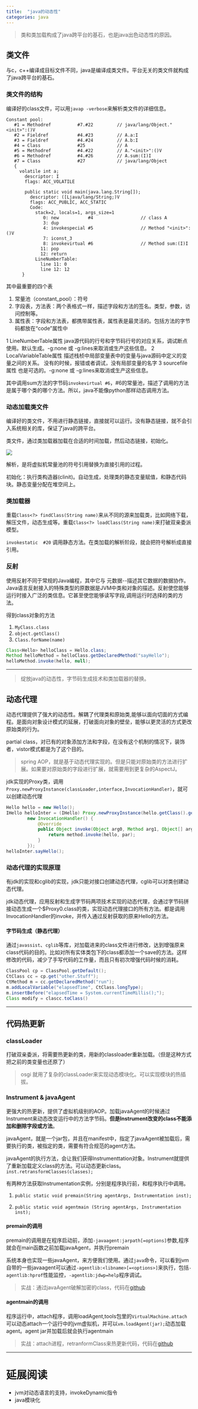 ```yaml
---
title:  "java的动态性"
categories: java
---
```


>类和类加载构成了java跨平台的基石，也是java出色动态性的原因。

## 类文件

与c，c++编译成目标文件不同，java是编译成类文件。平台无关的类文件就构成了java跨平台的基石。

### 类文件的结构

编译好的class文件，可以用`javap -verbose`来解析类文件的详细信息。

```auto
Constant pool:
   #1 = Methodref          #7.#22         // java/lang/Object."<init>":()V
   #2 = Fieldref           #4.#23         // A.a:I
   #3 = Fieldref           #4.#24         // A.b:I
   #4 = Class              #25            // A
   #5 = Methodref          #4.#22         // A."<init>":()V
   #6 = Methodref          #4.#26         // A.sum:(I)I
   #7 = Class              #27            // java/lang/Object
   {
     volatile int a;
       descriptor: I
       flags: ACC_VOLATILE

       public static void main(java.lang.String[]);
         descriptor: ([Ljava/lang/String;)V
         flags: ACC_PUBLIC, ACC_STATIC
         Code:
           stack=2, locals=1, args_size=1
              0: new           #4                  // class A
              3: dup
              4: invokespecial #5                  // Method "<init>":()V
              7: iconst_3
              8: invokevirtual #6                  // Method sum:(I)I
             11: pop
             12: return
           LineNumberTable:
             line 11: 0
             line 12: 12
      }
```
其中最重要的四个表
1. 常量池（constant_pool）：符号
2. 字段表，方法表：两个表格式一样，描述字段和方法的签名。类型，参数，访问控制等。
3. 属性表：字段和方法表，都携带属性表，属性表是最灵活的。包括方法的字节码都放在“code”属性中

1 LineNumberTable属性
java源代码的行号和字节码行号的对应关系，调试断点使用。默认生成。-g:none 或 -g:lines来取消或生产这些信息。
2 LocalVariableTable属性
描述栈桢中局部变量表中的变量与java源码中定义的变量之间的关系。
没有的时候，报错或者调试，没有局部变量的名字
3 sourcefile属性
也是可选的。-g:none 或 -g:lines来取消或生产这些信息。


其中调用sum方法的字节码`invokevirtual #6`，#6的常量池，描述了调用的方法是属于哪个类的哪个方法。所以，java不能像python那样动态调用方法。

### 动态加载类文件

编译好的类文件，不用进行静态链接，直接就可以运行。没有静态链接，就不会引入系统相关的库，保证了java的跨平台。

类文件，通过类加载器加载在合适的时间加载，然后动态链接，初始化。

![](/java_book/assets/class.png)

解析，是将虚拟机常量池的符号引用替换为直接引用的过程。

初始化：执行类构造器(clinit)。自动生成，处理类的静态变量赋值，和静态代码块。静态变量分配在堆空间上。

### 类加载器

重载`Class<?> findClass(String name)`来从不同的源来加载类，比如网络下载，解压文件，动态生成等。重载`Class<?> loadClass(String name)`来打破双亲委派模型。

`invokestatic  #20`  调用静态方法。在类加载的解析阶段，就会把符号解析成直接引用。


### 反射

使用反射不同于常规的Java编程，其中它与 元数据--描述其它数据的数据协作。Java语言反射接入的特殊类型的原数据是JVM中类和对象的描述。反射使您能够运行时接入广泛的类信息。它甚至使您能够读写字段,调用运行时选择的类的方法。

得到class对象的方法
1. `MyClass.class`
2. `object.getClass()`
3. `Class.forName(name)`

```java
Class<Hello> helloClass = Hello.class;
Method helloMethod = helloClass.getDeclaredMethod("sayHello");
helloMethod.invoke(hello, null);
```

---
> 绽放java的动态性，字节码生成技术和类加载器的替换。

## 动态代理

动态代理提供了强大的动态性。解耦了代理类和原始类,能够以面向切面的方式编程。是面向对象设计模式的延展，打破面向对象的壁垒，能够以更灵活的方式更改原始类的行为。

partial class，对已有的对象添加方法和字段，在没有这个机制的情况下，装饰者，vistor模式都是为了这个目的。

>spring AOP，就是基于动态代理实现的。但是只能对原始类的方法进行扩展。如果要对原始类的字段进行扩展，就需要用到更复杂的AspectJ。

jdk实现的Proxy类，调用`Proxy.newProxyInstance(classLoader,interface,InvocationHandler)`，就可以创建动态代理

```java
Hello hello = new Hello();
IHello helloInter = (IHello) Proxy.newProxyInstance(hello.getClass().getClassLoader(), hello.getClass().getInterfaces(),
		new InvocationHandler() {
			@Override
			public Object invoke(Object arg0, Method arg1, Object[] arg2) throws Throwable {
				return method.invoke(hello, par);
			}
		});
helloInter.sayHello();
```
### 动态代理的实现原理
有jdk的实现和cglib的实现，jdk只能对接口创建动态代理，cglib可以对类创建动态代理。

jdk动态代理，应用反射和生成字节码两项技术实现的动态代理，会通过字节码拼接动态生成一个$Proxy0.class的类，实现动态代理接口的所有方法。都是调用InvocationHandler的invoke，并传入通过反射获取的原来Hello的方法。

#### 字节码生成（静态代理）

通过`javassist`、`cglib`等库，对加载进来的class文件进行修改，达到增强原来class代码的目的。比如对所有实体类包下的class都添加一个save的方法。这样修改的代码，减少了手写代码的工作量，而且只有初次增强代码时候的消耗。

```java
ClassPool cp = ClassPool.getDefault();
CtClass cc = cp.get("other.Stuff");
CtMethod m = cc.getDeclaredMethod("run");
m.addLocalVariable("elapsedTime", CtClass.longType);
m.insertBefore("elapsedTime = System.currentTimeMillis();");
Class modify = clascc.toClass()
```

---
## 代码热更新

### classLoader

打破双亲委派，将需要热更新的类，用新的classloader重新加载。（但是这种方式把之前的类变量也还原了）


>osgi 就用了复杂的classLoader来实现动态模块化。可以实现模块的热插拔。

### Instrument & javaAgent

更强大的热更新，提供了虚拟机级别的AOP。加载javaAgent的时候通过Instrument来动态改变运行中的方法字节码。**但是Instrument改变的class不能添加和删除字段或方法**。

javaAgent，就是一个jar包，并且在manifest中，指定了javaAgent被加载后，需要执行的类，被指定的类，需要有符合规范的agent方法。

javaAgent的执行方法，会让我们获得Instrumenttation对象。Instrument就提供了重新加载定义class的方法。可以动态更新class。
 `inst.retransformClasses(classes);`

有两种方法获取Instrumentation实例，分别是程序执行前，和程序执行中调用。

1. `public static void premain(String agentArgs, Instrumentation inst);`

2. `public static void agentmain (String agentArgs, Instrumentation inst);`

#### premain的调用

premain的调用是在程序启动前，添加`-javaagent:jarpath[=options]`参数,程序就会在main函数之前加载javaAgent，并执行premain

系统本身也实现一些javaAgent，来方便我们使用。通过`java`命令，可以看到jvm自带的一些javaagent可以通过`-agentlib:<libname>[=<options>]`来执行，包括`-agentlib:hprof`性能监控，`-agentlib:jdwp=help`程序调试。

>实战：通过javaAgent破解加密的class，代码在[github](https://gist.github.com/lawnight/95de63e8e7eaffe628daafe543414778)

#### agentmain的调用

程序运行中，attach程序，调用loadAgent,tools包里的`VirtualMachine.attach`可以动态attach一个运行中的jvm虚拟机，并可以`vm.loadAgent(jar);`动态加载agent。agent jar并加载后就会执行agentmain

>实战：attach进程，retranformClass来热更新代码，代码在[github](https://github.com/lawnight/hotswap)

---
# 延展阅读
- jvm对动态语言的支持，invokeDynamic指令
- java模块化
